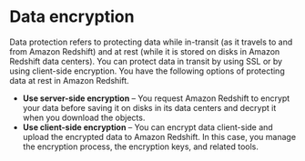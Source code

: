 # Data encryption<a name="security-encryption"></a>

Data protection refers to protecting data while in\-transit \(as it travels to and from Amazon Redshift\) and at rest \(while it is stored on disks in Amazon Redshift data centers\)\. You can protect data in transit by using SSL or by using client\-side encryption\. You have the following options of protecting data at rest in Amazon Redshift\.
+ **Use server\-side encryption** – You request Amazon Redshift to encrypt your data before saving it on disks in its data centers and decrypt it when you download the objects\.
+ **Use client\-side encryption** – You can encrypt data client\-side and upload the encrypted data to Amazon Redshift\. In this case, you manage the encryption process, the encryption keys, and related tools\.
